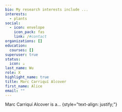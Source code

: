 ```yaml
---
bio: My research interests include ...
interests:
  - plants
social:
  - icon: envelope
    icon_pack: fas
    link: /#contact
organizations: []
education:
  courses: []
superuser: true
status:
  icon: ☕️
last_name: Wu
role: X
highlight_name: true
title: Marc Carriquí Alcover
first_name: Alice
email: ""
---
```

Marc Carriquí Alcover is a...
{style="text-align: justify;"}